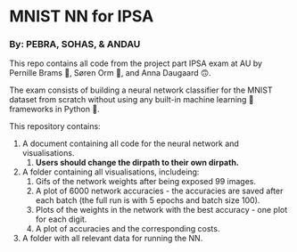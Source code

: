 # MNIST NN for IPSA 
### By: PEBRA, SOHAS, & ANDAU
This repo contains all code from the project part IPSA exam at AU by Pernille Brams &#129312;, Søren Orm &#128591;, and Anna Daugaard &#128579;. 

The exam consists of building a neural network classifier for the MNIST dataset from scratch without using any built-in machine learning &#129302; frameworks in Python &#128013;.

This repository contains:
1. A document containing all code for the neural network and visualisations.
      1. **Users should change the dirpath to their own dirpath.**
2. A folder containing all visualisations, includeing:
      1. Gifs of the network weights after being exposed 99 images.
      2. A plot of 6000 network accuracies - the accuracies are saved after each batch (the full run is with 5 epochs and batch size 100).
      3. Plots of the weights in the network with the best accuracy - one plot for each digit.
      4. A plot of accuracies and the corresponding costs.
3. A folder with all relevant data for running the NN.

